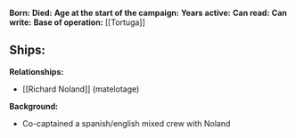 **Born:** 
**Died:** 
**Age at the start of the campaign:** 
**Years active:** 
**Can read:** 
**Can write:** 
**Base of operation:** [[Tortuga]]

**Ships:**
- 

**Relationships:**
- [[Richard Noland]] (matelotage)

**Background:**
- Co-captained a spanish/english mixed crew with Noland